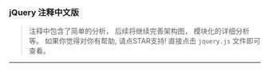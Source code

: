 ### jQuery 注释中文版

> 注释中包含了简单的分析， 后续将继续完善架构图， 模块化的详细分析等。 如果你觉得对你有帮助, 请点STAR支持! 直接点击 `jquery.js` 文件即可查看。 

------